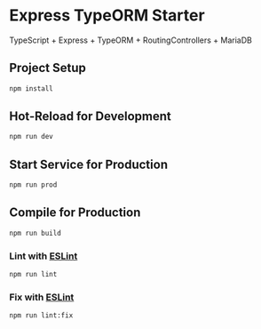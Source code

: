 # Express TypeORM Starter

TypeScript + Express + TypeORM + RoutingControllers + MariaDB

## Project Setup

```sh
npm install
```

## Hot-Reload for Development

```sh
npm run dev
```

## Start Service for Production
```bash
npm run prod
```

## Compile for Production
```bash
npm run build
```

### Lint with [ESLint](https://eslint.org/)

```sh
npm run lint
```

### Fix with [ESLint](https://eslint.org/)

```sh
npm run lint:fix
```
